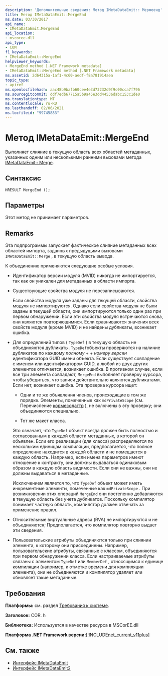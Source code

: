 ```yaml
---
description: 'Дополнительные сведения: Метод IMetaDataEmit:: Мержеенд'
title: Метод IMetaDataEmit::MergeEnd
ms.date: 03/30/2017
api_name:
- IMetaDataEmit.MergeEnd
api_location:
- mscoree.dll
api_type:
- COM
f1_keywords:
- IMetaDataEmit::MergeEnd
helpviewer_keywords:
- MergeEnd method [.NET Framework metadata]
- IMetaDataEmit::MergeEnd method [.NET Framework metadata]
ms.assetid: 2d64315a-1af1-4c60-aedf-f8a781914aea
topic_type:
- apiref
ms.openlocfilehash: aac48b9bafb60cee4e3d73232d9f9c00cca7f796
ms.sourcegitcommit: ddf7edb67715a5b9a45e3dd44536dabc153c1de0
ms.translationtype: MT
ms.contentlocale: ru-RU
ms.lasthandoff: 02/06/2021
ms.locfileid: "99745883"
---
```

# <a name="imetadataemitmergeend-method"></a>Метод IMetaDataEmit::MergeEnd

Выполняет слияние в текущую область всех областей метаданных, указанных одним или несколькими ранними вызовами метода [IMetaDataEmit:: Merge](imetadataemit-merge-method.md).

## <a name="syntax"></a>Синтаксис

```cppcpp
HRESULT MergeEnd ();
```

## <a name="parameters"></a>Параметры

Этот метод не принимает параметров.

## <a name="remarks"></a>Remarks

Эта подпрограммы запускает фактическое слияние метаданных всех областей импорта, заданных предыдущими вызовами `IMetaDataEmit::Merge` , в текущую область вывода.

К объединению применяются следующие особые условия.

- Идентификатор версии модуля (MVID) никогда не импортируется, так как он уникален для метаданных в области импорта.

- Существующие свойства модуля не перезаписываются.

  Если свойства модуля уже заданы для текущей области, свойства модуля не импортируются. Однако если свойства модуля не были заданы в текущей области, они импортируются только один раз при первом обнаружении. Если эти свойства модуля встречаются снова, они являются повторяющимися. Если сравниваются значения всех свойств модуля (кроме MVID) и не найдены дубликаты, возникает ошибка.

- Для определений типов ( `TypeDef` ) в текущую область не объединяются дубликаты. `TypeDef`объекты проверяются на наличие дубликатов по каждому *полному*  +    +  *номеру версии* идентификатора GUID имени объекта. Если существует совпадение с именем или идентификатором GUID, а любой из двух других элементов отличается, возникает ошибка. В противном случае, если все три элемента совпадают, `MergeEnd` выполняет проверку курсора, чтобы убедиться, что записи действительно являются дубликатами. Если нет, возникает ошибка. Эта проверка курсора ищет:

  - Одни и те же объявления членов, происходящие в том же порядке. Элементы, помеченные как `mdPrivateScope` (см. Перечисление [кормесодаттр](cormethodattr-enumeration.md) ), не включены в эту проверку; они объединяются специально.

  - Тот же макет класса.

  Это означает, что `TypeDef` объект всегда должен быть полностью и согласованным в каждой области метаданных, в которой он объявлен. Если его реализации (для класса) распределяются по нескольким единицам компиляции, предполагается, что полное определение находится в каждой области и не помещается в каждую область. Например, если имена параметров имеют отношение к контракту, они должны выдаваться одинаковым образом в каждую область видимости. Если они не важны, они не должны выдаваться в метаданные.

  Исключением является то, что `TypeDef` объект может иметь инкрементные элементы, помеченные как `mdPrivateScope` . При возникновении этих операций `MergeEnd` они постепенно добавляются в текущую область без учета дубликатов. Поскольку компилятор понимает частную область, компилятор должен отвечать за применение правил.

- Относительные виртуальные адреса (RVA) не импортируются и не объединяются; Предполагается, что компилятор повторно выдает эти сведения.

- Пользовательские атрибуты объединяются только при слиянии элемента, к которому они присоединены. Например, пользовательские атрибуты, связанные с классом, объединяются при первом обнаружении класса. Если настраиваемые атрибуты связаны с элементом `TypeDef` или `MemberDef` , относящимся к единице компиляции (например, к отметке времени для компиляции элемента), они не объединяются и компилятор удаляет или обновляет такие метаданные.

## <a name="requirements"></a>Требования

**Платформы:** см. раздел [Требования к системе](../../get-started/system-requirements.md).

**Заголовок:** COR. h

**Библиотека:** Используется в качестве ресурса в MSCorEE.dll

**Платформа .NET Framework версии:**[!INCLUDE[net_current_v11plus](../../../../includes/net-current-v11plus-md.md)]

## <a name="see-also"></a>См. также

- [Интерфейс IMetaDataEmit](imetadataemit-interface.md)
- [Интерфейс IMetaDataEmit2](imetadataemit2-interface.md)
